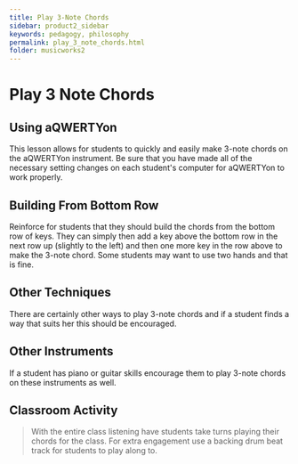 ```yaml
---
title: Play 3-Note Chords
sidebar: product2_sidebar
keywords: pedagogy, philosophy
permalink: play_3_note_chords.html
folder: musicworks2
---
```


# Play 3 Note Chords

## Using aQWERTYon
This lesson allows for students to quickly and easily make 3-note chords on the aQWERTYon instrument. Be sure that you have made all of the necessary setting changes on each student's computer for aQWERTYon to work properly. 

## Building From Bottom Row
Reinforce for students that they should build the chords from the bottom row of keys. They can simply then add a key above the bottom row in the next row up (slightly to the left) and then one more key in the row above to make the 3-note chord. Some students may want to use two hands and that is fine. 

## Other Techniques

There are certainly other ways to play 3-note chords and if a student finds a way that suits her this should be encouraged. 

## Other Instruments
If a student has piano or guitar skills encourage them to play 3-note chords on these instruments as well. 

<h2><span class="label label-success">Classroom Activity</span></h2>

>With the entire class listening have students take turns playing their chords for the class. For extra engagement use a backing drum beat track for students to play along to. 